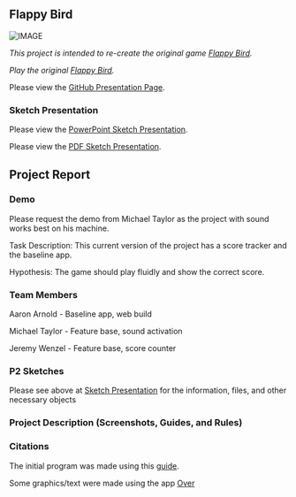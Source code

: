 ## Flappy Bird

![IMAGE](https://github.com/apape97/P2.1/blob/master/Images/Sketch%20Picture.png?raw=true)

*This project is intended to re-create the original game [Flappy Bird](https://en.wikipedia.org/wiki/Flappy_Bird).*

*Play the original [Flappy Bird](https://flappybird.io).*

Please view the [GitHub Presentation Page](https://apape97.github.io/P2.1/). 

### Sketch Presentation

Please view the [PowerPoint Sketch Presentation](https://texastechuniversity-my.sharepoint.com/:p:/g/personal/aaron_arnold_ttu_edu/Eb-xwQj6yEpMjgMCBOltKxQBQG17DiYUMhYdY9jXSvtb6g?e=yM6LgE). 

Please view the [PDF Sketch Presentation](https://github.com/apape97/P2.1/blob/master/FlappyBirdSketchPresentation.pdf). 

## Project Report

### Demo 

Please request the demo from Michael Taylor as the project with sound works best on his machine. 

Task Description: This current version of the project has a score tracker and the baseline app. 

Hypothesis: The game should play fluidly and show the correct score. 

### Team Members

Aaron Arnold - Baseline app, web build

Michael Taylor - Feature base, sound activation

Jeremy Wenzel - Feature base, score counter


### P2 Sketches

Please see above at [Sketch Presentation](https://github.com/apape97/P2.1/blob/master/README.md#sketch-presentation) for the information, files, and other necessary objects

### Project Description (Screenshots, Guides, and Rules) 



### Citations

The initial program was made using this [guide](https://noobtuts.com/unity/2d-flappy-bird-game). 

Some graphics/text were made using the app [Over](https://apps.apple.com/us/app/over-design-flyer-story-maker/id535811906)
